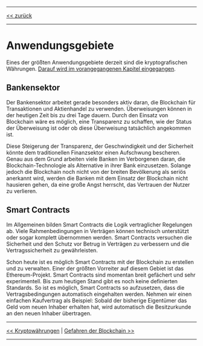 ***

[<< zurück](02_toc.md)

***

# Anwendungsgebiete

Eines der größten Anwendungsgebiete derzeit sind die kryptografischen Währungen. [Darauf wird im vorangegangenen Kapitel eingegangen](05_cryptocurrencies.md).

## Bankensektor

Der Bankensektor arbeitet gerade besonders aktiv daran, die Blockchain für Transaktionen und Aktienhandel zu verwenden. Überweisungen können in der heutigen Zeit bis zu drei Tage dauern. Durch den Einsatz von Blockchain wäre es möglich, eine Transparenz zu schaffen, wie der Status der Überweisung ist oder ob diese Überweisung tatsächlich angekommen ist.

Diese Steigerung der Transparenz, der Geschwindigkeit und der Sicherheit könnte dem traditionellen Finanzsektor einen Aufschwung bescheren. Genau aus dem Grund arbeiten viele Banken im Verborgenen daran, die Blockchain-Technologie als Alternative in ihrer Bank einzusetzen. Solange jedoch die Blockchain noch nicht von der breiten Bevölkerung als seriös anerkannt wird, werden die Banken mit dem Einsatz der Blockchain nicht hausieren gehen, da eine große Angst herrscht, das Vertrauen der Nutzer zu verlieren.

## Smart Contracts

Im Allgemeinen bilden Smart Contracts die Logik vertraglicher Regelungen ab. Viele Rahmenbedingungen in Verträgen können technisch unterstützt oder sogar komplett übernommen werden. Smart Contracts versuchen die Sicherheit und den Schutz vor Betrug in Verträgen zu verbessern und die Vertragssicherheit zu gewährleisten.

Schon heute ist es möglich Smart Contracts mit der Blockchain zu erstellen und zu verwalten. Einer der größten Vorreiter auf diesem Gebiet ist das Ethereum-Projekt. Smart Contracts sind momentan breit gefächert und sehr experimentell. Bis zum heutigen Stand gibt es noch keine definierten Standards. So ist es möglich, Smart Contracts so aufzusetzen, dass die Vertragsbedingungen automatisch eingehalten werden. Nehmen wir einen einfachen Kaufvertrag als Beispiel: Sobald der bisherige Eigentümer das Geld vom neuen Inhaber erhalten hat, wird automatisch die Besitzurkunde an den neuen Inhaber übertragen.

***

[<< Kryptowährungen](05_cryptocurrencies.md) | [Gefahren der Blockchain >>](07_risk_of_blockchain.md)

***